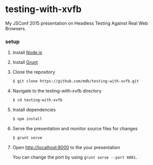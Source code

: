 # testing-with-xvfb

My JSConf 2015 presentation on Headless Testing Against Real Web Browsers.

### setup

1. Install [Node.js](http://nodejs.org/)

2. Install [Grunt](http://gruntjs.com/getting-started#installing-the-cli)

4. Clone the repository
   ```sh
   $ git clone https://github.com/mdb/testing-with-xvfb.git
   ```

5. Navigate to the testing-with-xvfb directory
   ```sh
   $ cd testing-with-xvfb
   ```

6. Install dependencies
   ```sh
   $ npm install
   ```

7. Serve the presentation and monitor source files for changes
   ```sh
   $ grunt serve
   ```

8. Open <http://localhost:8000> to the your presentation

   You can change the port by using `grunt serve --port 8001`.
